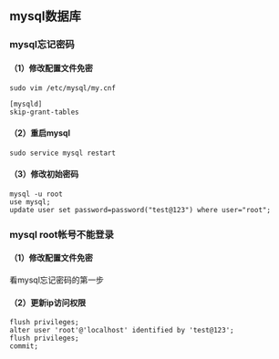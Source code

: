 ## mysql数据库
### mysql忘记密码
#### （1）修改配置文件免密
```
sudo vim /etc/mysql/my.cnf
```
```
[mysqld]
skip-grant-tables
```
#### （2）重启mysql
```
sudo service mysql restart
```
#### （3）修改初始密码
```
mysql -u root
use mysql;
update user set password=password("test@123") where user="root";
```

### mysql root帐号不能登录
#### （1）修改配置文件免密
看mysql忘记密码的第一步
#### （2）更新ip访问权限
```
flush privileges;
alter user 'root'@'localhost' identified by 'test@123';
flush privileges;
commit;
```
